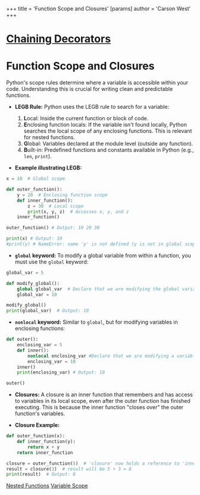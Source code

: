 +++
 title = 'Function Scope and Closures'
[params]
	author = 'Carson West'
+++
# [Chaining Decorators](./../chaining-decorators/)
# Function Scope and Closures

Python's scope rules determine where a variable is accessible within your code.  Understanding this is crucial for writing clean and predictable functions.

* **LEGB Rule:** Python uses the LEGB rule to search for a variable:

    1. **L**ocal: Inside the current function or block of code.
    2. **E**nclosing function locals: If the variable isn't found locally, Python searches the local scope of any enclosing functions. This is relevant for nested functions.
    3. **G**lobal: Variables declared at the module level (outside any function).
    4. **B**uilt-in: Predefined functions and constants available in Python (e.g., `len`, `print`).


* **Example illustrating LEGB:**

```python
x = 10  # Global scope

def outer_function():
    y = 20  # Enclosing function scope
    def inner_function():
        z = 30  # Local scope
        print(x, y, z)  # Accesses x, y, and z
    inner_function()

outer_function() # Output: 10 20 30

print(x) # Output: 10
#print(y) # NameError: name 'y' is not defined (y is not in global scope)
```


* **`global` keyword:** To modify a global variable from within a function, you must use the `global` keyword:

```python
global_var = 5

def modify_global():
    global global_var  # Declare that we are modifying the global variable
    global_var = 10

modify_global()
print(global_var)  # Output: 10
```


* **`nonlocal` keyword:**  Similar to `global`, but for modifying variables in enclosing functions:

```python
def outer():
    enclosing_var = 5
    def inner():
        nonlocal enclosing_var #Declare that we are modifying a variable in the enclosing scope
        enclosing_var = 10
    inner()
    print(enclosing_var) # Output: 10

outer()
```

* **Closures:** A closure is an inner function that remembers and has access to variables in its local scope, even after the outer function has finished executing.  This is because the inner function "closes over" the outer function's variables.


* **Closure Example:**

```python
def outer_function(x):
    def inner_function(y):
        return x + y
    return inner_function

closure = outer_function(5)  # 'closure' now holds a reference to 'inner_function' with x=5
result = closure(3)  # result will be 5 + 3 = 8
print(result)  # Output: 8
```


[Nested Functions](./../nested-functions/)
[Variable Scope](./../variable-scope/)

